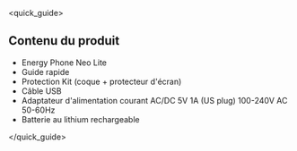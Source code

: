 <quick_guide>
## Contenu du produit

* Energy Phone Neo Lite
* Guide rapide
* Protection Kit (coque + protecteur d'écran)
* Câble USB
* Adaptateur d'alimentation courant AC/DC 5V 1A (US plug) 100-240V AC 50-60Hz
* Batterie au lithium rechargeable

</quick_guide>

